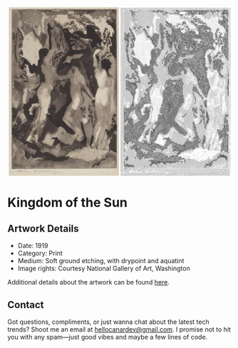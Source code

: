 <html>

<div align="center">
    <img width="49%" src="artwork.jpg" alt="artwork"/>
    <img width="49%" src="ascii_artwork.jpg" alt="artwork ASCII"/>
</div>

# Kingdom of the Sun

## Artwork Details

- Date: 1919
- Category: Print
- Medium: Soft ground etching, with drypoint and aquatint
- Image rights: Courtesy National Gallery of Art, Washington

Additional details about the artwork can be found [here](https://www.artsy.net/artwork/arthur-bowen-davies-kingdom-of-the-sun).

## Contact

Got questions, compliments, or just wanna chat about the latest tech trends? Shoot me an email
at [hellocanardev@gmail.com](mailto:hellocanardev@gmail.com). I promise not to hit you with any spam—just good vibes and
maybe a few lines of code.

</html>
